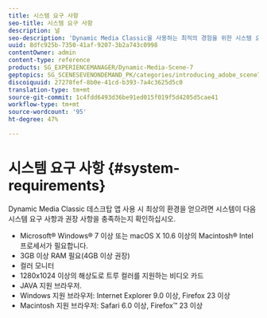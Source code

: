 ```yaml
---
title: 시스템 요구 사항
seo-title: 시스템 요구 사항
description: 널
seo-description: 'Dynamic Media Classic을 사용하는 최적의 경험을 위한 시스템 요구 사항에 대해 알아보십시오. '
uuid: 8dfc925b-7350-41af-9207-3b2a743c0998
contentOwner: admin
content-type: reference
products: SG_EXPERIENCEMANAGER/Dynamic-Media-Scene-7
geptopics: SG_SCENESEVENONDEMAND_PK/categories/introducing_adobe_scene7
discoiquuid: 27278fef-8b0e-41cd-b393-7a4c3625d5c0
translation-type: tm+mt
source-git-commit: 1c4fdd6493d36be91ed015f019f5d4205d5cae41
workflow-type: tm+mt
source-wordcount: '95'
ht-degree: 47%

---
```



# 시스템 요구 사항 {#system-requirements}

Dynamic Media Classic 데스크탑 앱 사용 시 최상의 환경을 얻으려면 시스템이 다음 시스템 요구 사항과 권장 사항을 충족하는지 확인하십시오.

* Microsoft® Windows® 7 이상 또는 macOS X 10.6 이상의 Macintosh® Intel 프로세서가 필요합니다.
* 3GB 이상 RAM 필요(4GB 이상 권장)
* 컬러 모니터
* 1280x1024 이상의 해상도로 트루 컬러를 지원하는 비디오 카드
* JAVA 지원 브라우저.
* Windows 지원 브라우저: Internet Explorer 9.0 이상, Firefox 23 이상
* Macintosh 지원 브라우저: Safari 6.0 이상, Firefox™ 23 이상

